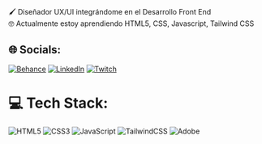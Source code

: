 #
🖌️ Diseñador UX/UI integrándome en el Desarrollo Front End<br>🤓 Actualmente estoy aprendiendo HTML5, CSS, Javascript, Tailwind CSS

## 🌐 Socials:
[![Behance](https://img.shields.io/badge/Behance-1769ff?logo=behance&logoColor=white)](https://behance.net/leandrolopez11) [![LinkedIn](https://img.shields.io/badge/LinkedIn-%230077B5.svg?logo=linkedin&logoColor=white)](https://linkedin.com/in/leandrolopez11) [![Twitch](https://img.shields.io/badge/Twitch-%239146FF.svg?logo=Twitch&logoColor=white)](https://twitch.tv/badsleeper_) 

# 💻 Tech Stack:
![HTML5](https://img.shields.io/badge/html5-%23E34F26.svg?style=for-the-badge&logo=html5&logoColor=white) ![CSS3](https://img.shields.io/badge/css3-%231572B6.svg?style=for-the-badge&logo=css3&logoColor=white) ![JavaScript](https://img.shields.io/badge/javascript-%23323330.svg?style=for-the-badge&logo=javascript&logoColor=%23F7DF1E) ![TailwindCSS](https://img.shields.io/badge/tailwindcss-%2338B2AC.svg?style=for-the-badge&logo=tailwind-css&logoColor=white) ![Adobe](https://img.shields.io/badge/adobe-%23FF0000.svg?style=for-the-badge&logo=adobe&logoColor=white) 



<!-- Proudly created with GPRM ( https://gprm.itsvg.in ) -->

